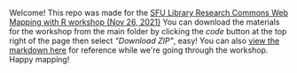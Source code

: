 Welcome! This repo was made for the
[SFU Library Research Commons Web Mapping with R workshop (Nov 26, 2021)](https://www.lib.sfu.ca/find/other-materials/data-gis/gis/36582)
You can download the materials for the workshop from the main folder by clicking the *code* button at the top right of the page then select *"Download ZIP"*, easy!
You can also [view the markdown here](https://jaifisch.github.io/webmapR/) for reference while we're going through the workshop. Happy mapping!

